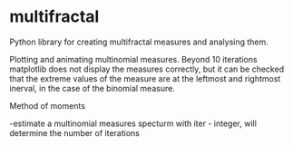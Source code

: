 # multifractal

Python library for creating multifractal measures and analysing them. 

Plotting and animating multinomial measures. Beyond 10 iterations matplotlib does not display the measures correctly, but it can be checked that the extreme values of the measure are at the leftmost and rightmost inerval, in the case of the binomial measure. 

Method of moments 

-estimate a multinomial measures specturm with iter - integer, will determine the number of iterations 
